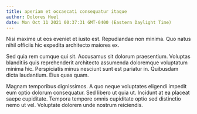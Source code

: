 ```yaml
---
title: aperiam et occaecati consequatur itaque
author: Dolores Huel
date: Mon Oct 11 2021 00:37:31 GMT-0400 (Eastern Daylight Time)
---
```

Nisi maxime ut eos eveniet et iusto est. Repudiandae non minima. Quo natus nihil officiis hic expedita architecto maiores ex.

 Sed quia rem cumque qui sit. Accusamus sit dolorum praesentium. Voluptas blanditiis quis reprehenderit architecto assumenda doloremque voluptatum minima hic. Perspiciatis minus nesciunt sunt est pariatur in. Quibusdam dicta laudantium. Eius quas quam.

 Magnam temporibus dignissimos. A quo neque voluptates eligendi impedit eum optio dolorum consequatur. Sed libero ut quia ut. Incidunt at ea placeat saepe cupiditate. Tempora tempore omnis cupiditate optio sed distinctio nemo ut vel. Voluptate dolorem unde nostrum reiciendis.